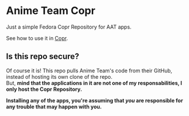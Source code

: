 # Anime Team Copr
Just a simple Fedora Copr Repository for AAT apps.

See how to use it in [Copr](https://copr.fedorainfracloud.org/coprs/retrozinndev/an-anime-team-apps/).

## Is this repo secure?
Of course it is! This repo pulls Anime Team's code from their GitHub, instead of hosting its own clone of the repo.<br>
But, **mind that the applications in it are not one of my responsabilities, I only host the Copr Repository.**

**Installing any of the apps, you're assuming that *you* are responsible for any trouble that may happen with you.**
